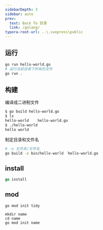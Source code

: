 ```yaml
---
sidebarDepth: 3
sidebar: auto
prev:
  text: Back To 目录
  link: /golang/
typora-root-url: ..\.vuepress\public
---
```




## 运行

```sh
go run hello-world.go 
# 运行当前目录下所有的文件
go run .
```



## 构建

编译成二进制文件

```sh
$ go build hello-world.go
$ ls
hello-world    hello-world.go
$ ./hello-world
hello world
```

制定目录和文件名

```sh
# -o 文件夹/文件名
go build -o bin/hello-world  hello-world.go
```

## install

```go
go install
```



## mod

```
go mod init tidy 
```

```
mkdir name
cd name
go mod init name
```


